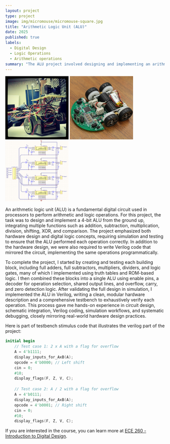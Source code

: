 ```yaml
---
layout: project
type: project
image: img/micromouse/micromouse-square.jpg
title: "Arithmetic Logic Unit (ALU)"
date: 2025
published: true
labels:
  - Digital Design
  - Logic Operations
  - Arithmetic operations
summary: "The ALU project involved designing and implementing an arithmetic logic unit capable of performing basic arithmetic and logic operations as part of a digital design course."
---
```


<div class="text-center p-4">
  <img width="200px" src="../img/micromouse/micromouse-robot.png" class="img-thumbnail" >
  <img width="200px" src="../img/micromouse/micromouse-robot-2.jpg" class="img-thumbnail" >
  <img width="200px" src="../img/micromouse/micromouse-circuit.png" class="img-thumbnail" >
</div>

An arithmetic logic unit (ALU) is a fundamental digital circuit used in processors to perform arithmetic and logic operations. For this project, the task was to design and implement a 4-bit ALU from the ground up, integrating multiple functions such as addition, subtraction, multiplication, division, shifting, XOR, and comparison. The project emphasized both hardware design and digital logic concepts, requiring simulation and testing to ensure that the ALU performed each operation correctly. In addition to the hardware design, we were also required to write Verilog code that mirrored the circuit, implementing the same operations programmatically.

To complete the project, I started by creating and testing each building block, including full adders, full subtractors, multipliers, dividers, and logic gates, many of which I implemented using truth tables and ROM-based logic. I then combined these blocks into a single ALU using enable pins, a decoder for operation selection, shared output lines, and overflow, carry, and zero detection logic. After validating the full design in simulation, I implemented the ALU in Verilog, writing a clean, modular hardware description and a comprehensive testbench to exhaustively verify each operation. This process gave me hands-on experience in circuit design, schematic integration, Verilog coding, simulation workflows, and systematic debugging, closely mirroring real-world hardware design practices.

Here is part of testbench stimulus code that illustrates the verilog part of the project:

```verilog
initial begin
    // Test case 1: 2 x A with a flag for overflow
    A = 4'b1111;
    display_inputs_for_AxB(A);
    opcode = 4'b0000; // Left shift
    cin = 0;
    #10;
    display_flags(F, Z, V, C);
  
    // Test case 2: A / 2 with a flag for overflow
    A = 4'b0111;
    display_inputs_for_AxB(A);
    opcode = 4'b0001; // Right shift
    cin = 0;
    #10;
    display_flags(F, Z, V, C);
```

If you are interested in the course, you can learn more at [ECE 260 - Introduction to Digital Design](https://catalog.manoa.hawaii.edu/preview_course_nopop.php?catoid=2&coid=36706).
